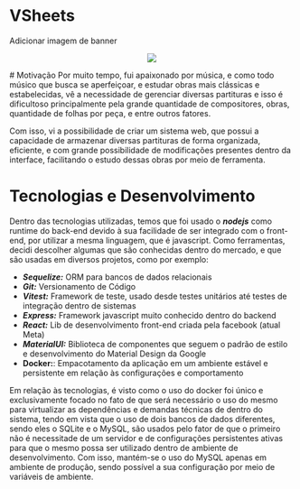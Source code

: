 # VSheets

Adicionar imagem de banner
<p align="center">
  <a href="https://go-skill-icons.vercel.app/">
    <img
      src="https://go-skill-icons.vercel.app/api/icons?i=dbeaver,docker,git,mysql,sequelize,vitest,express,javascript,react,daisyui&theme=dark"
    />
  </a>
</p>
# Motivação
Por muito tempo, fui apaixonado por música, e como todo músico que busca se aperfeiçoar, e estudar obras mais clássicas e estabelecidas, vê a necessidade 
de gerenciar diversas partituras e isso é dificultoso principalmente pela grande quantidade de compositores, obras, quantidade de folhas por peça, e entre outros fatores.

Com isso, vi a possibilidade de criar um sistema web, que possui a capacidade de armazenar diversas partituras de forma organizada, eficiente, e com grande possibilidade 
de modificações presentes dentro da interface, facilitando o estudo dessas obras por meio de ferramenta.

# Tecnologias e Desenvolvimento

Dentro das tecnologias utilizadas, temos que foi usado o ***nodejs*** como runtime do back-end devido à sua facilidade 
de ser integrado com o front-end, por utilizar a mesma linguagem, que é javascript. Como ferramentas, decidi descolher 
algumas que são conhecidas dentro do mercado, e que são usadas em diversos projetos, como por exemplo:

- ***Sequelize:*** ORM para bancos de dados relacionais
- ***Git:*** Versionamento de Código
- ***Vitest:*** Framework de teste, usado desde testes unitários até testes de integração dentro de sistemas
- ***Express:*** Framework javascript muito conhecido dentro do backend
- ***React:*** Lib de desenvolvimento front-end criada pela facebook (atual Meta) 
- ***MaterialUI:*** Biblioteca de componentes que seguem o padrão de estilo e desenvolvimento do Material Design da Google
- **Docker:**: Empacotamento da aplicação em um ambiente estável e persistente em relação às configurações e comportamento 

Em relação às tecnologias, é visto como o uso do docker foi único e exclusivamente focado no fato de que será necessário o uso do mesmo para 
virtualizar as dependências e demandas técnicas de dentro do sistema, tendo em vista que o uso de dois bancos de dados diferentes, sendo eles
o SQLite e o MySQL, são usados pelo fator de que o primeiro não é necessitade de um servidor e de configurações persistentes ativas para que 
o mesmo possa ser utilizado dentro de ambiente de desenvolvimento. Com isso, mantém-se o uso do MySQL apenas em ambiente de produção, sendo 
possível a sua configuração por meio de variáveis de ambiente.





